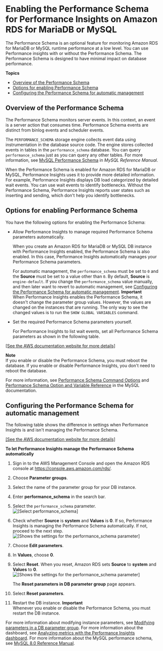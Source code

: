 # Enabling the Performance Schema for Performance Insights on Amazon RDS for MariaDB or MySQL<a name="USER_PerfInsights.EnableMySQL"></a>

The Performance Schema is an optional feature for monitoring Amazon RDS for MariaDB or MySQL runtime performance at a low level\. You can use Performance insights with or without the Performance Schema\. The Performance Schema is designed to have minimal impact on database performance\.

**Topics**
+ [Overview of the Performance Schema](#USER_PerfInsights.EnableMySQL.overview)
+ [Options for enabling Performance Schema](#USER_PerfInsights.EnableMySQL.options)
+ [Configuring the Performance Schema for automatic management](#USER_PerfInsights.EnableMySQL.RDS)

## Overview of the Performance Schema<a name="USER_PerfInsights.EnableMySQL.overview"></a>

The Performance Schema monitors server events\. In this context, an event is a server action that consumes time\. Performance Schema events are distinct from binlog events and scheduler events\. 

The `PERFORMANCE_SCHEMA` storage engine collects event data using instrumentation in the database source code\. The engine stores collected events in tables in the `performance_schema` database\. You can query `performance_schema` just as you can query any other tables\. For more information, see [MySQL Performance Schema](https://dev.mysql.com/doc/refman/8.0/en/performance-schema.html) in *MySQL Reference Manual*\.

When the Performance Schema is enabled for Amazon RDS for MariaDB or MySQL, Performance Insights uses it to provide more detailed information\. For example, Performance Insights displays DB load categorized by detailed wait events\. You can use wait events to identify bottlenecks\. Without the Performance Schema, Performance Insights reports user states such as inserting and sending, which don't help you identify bottlenecks\.

## Options for enabling Performance Schema<a name="USER_PerfInsights.EnableMySQL.options"></a>

You have the following options for enabling the Performance Schema:
+ Allow Performance Insights to manage required Performance Schema parameters automatically\.

  When you create an Amazon RDS for MariaDB or MySQL DB instance with Performance Insights enabled, the Performance Schema is also enabled\. In this case, Performance Insights automatically manages your Performance Schema parameters\. 

  For automatic management, the `performance_schema` must be set to `0` and the **Source** must be set to a value other than `0`\. By default, **Source** is `engine-default`\. If you change the `performance_schema` value manually, and then later want to revert to automatic management, see [Configuring the Performance Schema for automatic management](#USER_PerfInsights.EnableMySQL.RDS)\.
**Important**  
When Performance Insights enables the Performance Schema, it doesn't change the parameter group values\. However, the values are changed on the instances that are running\. The only way to see the changed values is to run the `SHOW GLOBAL VARIABLES` command\.
+ Set the required Performance Schema parameters yourself\.

  For Performance Insights to list wait events, set all Performance Schema parameters as shown in the following table\.

[\[See the AWS documentation website for more details\]](http://docs.aws.amazon.com/AmazonRDS/latest/UserGuide/USER_PerfInsights.EnableMySQL.html)

**Note**  
If you enable or disable the Performance Schema, you must reboot the database\. If you enable or disable Performance Insights, you don't need to reboot the database\.

For more information, see [Performance Schema Command Options](https://dev.mysql.com/doc/refman/5.6/en/performance-schema-options.html#option_mysqld_performance-schema-consumer-events-stages-current) and [Performance Schema Option and Variable Reference](https://dev.mysql.com/doc/refman/8.0/en/performance-schema-option-variable-reference.html) in the MySQL documentation\.

## Configuring the Performance Schema for automatic management<a name="USER_PerfInsights.EnableMySQL.RDS"></a>

The following table shows the difference in settings when Performance Insights is and isn't managing the Performance Schema\.

[\[See the AWS documentation website for more details\]](http://docs.aws.amazon.com/AmazonRDS/latest/UserGuide/USER_PerfInsights.EnableMySQL.html)

**To let Performance Insights manage the Performance Schema automatically**

1. Sign in to the AWS Management Console and open the Amazon RDS console at [https://console\.aws\.amazon\.com/rds/](https://console.aws.amazon.com/rds/)\.

1. Choose **Parameter groups**\.

1. Select the name of the parameter group for your DB instance\.

1. Enter **performance\_schema** in the search bar\.

1. Select the `performance_schema` parameter\.  
![\[Select performance_schema\]](http://docs.aws.amazon.com/AmazonRDS/latest/UserGuide/images/perf_schema.png)

1. Check whether **Source** is **system** and **Values** is **0**\. If so, Performance Insights is managing the Performance Schema automatically\. If not, proceed to the next step\.  
![\[Shows the settings for the performance_schema parameter\]](http://docs.aws.amazon.com/AmazonRDS/latest/UserGuide/images/perf_schema_user.png)

1. Choose **Edit parameters**\.

1. In **Values**, choose **0**\.

1. Select **Reset**\. When you reset, Amazon RDS sets **Source** to **system** and **Values** to **0**\.  
![\[Shows the settings for the performance_schema parameter\]](http://docs.aws.amazon.com/AmazonRDS/latest/UserGuide/images/reset.png)

   The **Reset parameters in DB parameter group** page appears\.

1. Select **Reset parameters**\.

1. Restart the DB instance\.
**Important**  
Whenever you enable or disable the Performance Schema, you must restart the DB instance\.

For more information about modifying instance parameters, see [Modifying parameters in a DB parameter group](USER_WorkingWithParamGroups.md#USER_WorkingWithParamGroups.Modifying)\. For more information about the dashboard, see [Analyzing metrics with the Performance Insights dashboard](USER_PerfInsights.UsingDashboard.md)\. For more information about the MySQL performance schema, see [MySQL 8\.0 Reference Manual](https://dev.mysql.com/doc/refman/8.0/en/performance-schema.html)\.